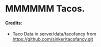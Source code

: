 # MMMMMM Tacos.

#### Credits:
- Taco Data in server/data/tacofancy from https://github.com/sinker/tacofancy.git
